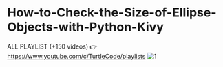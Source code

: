 # How-to-Check-the-Size-of-Ellipse-Objects-with-Python-Kivy
ALL PLAYLIST (+150 videos) 👉 https://www.youtube.com/c/TurtleCode/playlists
![1](https://user-images.githubusercontent.com/85156399/179261154-51841882-7412-4c35-ab92-b6b18573f06b.png)

